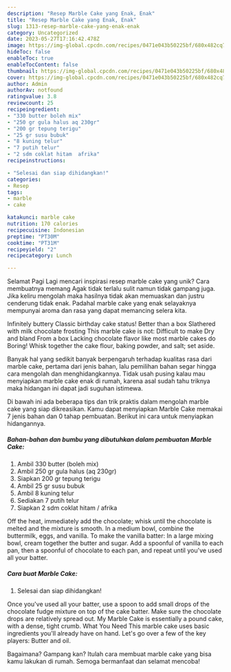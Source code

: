```yaml
---
description: "Resep Marble Cake yang Enak, Enak"
title: "Resep Marble Cake yang Enak, Enak"
slug: 1313-resep-marble-cake-yang-enak-enak
category: Uncategorized
date: 2023-05-27T17:16:42.478Z
image: https://img-global.cpcdn.com/recipes/0471e043b50225bf/680x482cq70/marble-cake-foto-resep-utama.jpg
hideToc: false
enableToc: true
enableTocContent: false
thumbnail: https://img-global.cpcdn.com/recipes/0471e043b50225bf/680x482cq70/marble-cake-foto-resep-utama.jpg
cover: https://img-global.cpcdn.com/recipes/0471e043b50225bf/680x482cq70/marble-cake-foto-resep-utama.jpg
author: Admin
authorAv: notfound
ratingvalue: 3.8
reviewcount: 25
recipeingredient:
- "330 butter boleh mix"
- "250 gr gula halus aq 230gr"
- "200 gr tepung terigu"
- "25 gr susu bubuk"
- "8 kuning telur"
- "7 putih telur"
- "2 sdm coklat hitam  afrika"
recipeinstructions:

- "Selesai dan siap dihidangkan!"
categories:
- Resep
tags:
- marble
- cake

katakunci: marble cake 
nutrition: 170 calories
recipecuisine: Indonesian
preptime: "PT30M"
cooktime: "PT31M"
recipeyield: "2"
recipecategory: Lunch

---
```



Selamat Pagi Lagi mencari inspirasi resep marble cake yang unik? Cara membuatnya memang Agak tidak terlalu sulit namun tidak gampang juga. Jika keliru mengolah maka hasilnya tidak akan memuaskan dan justru cenderung tidak enak. Padahal marble cake yang enak selayaknya mempunyai aroma dan rasa yang dapat memancing selera kita.


Infinitely buttery Classic birthday cake status! Better than a box Slathered with milk chocolate frosting This marble cake is not: Difficult to make Dry and bland From a box Lacking chocolate flavor like most marble cakes do Boring! Whisk together the cake flour, baking powder, and salt; set aside.

Banyak hal yang sedikit banyak berpengaruh terhadap kualitas rasa dari marble cake, pertama dari jenis bahan, lalu pemilihan bahan segar hingga cara mengolah dan menghidangkannya. Tidak usah pusing kalau mau menyiapkan marble cake enak di rumah, karena asal sudah tahu triknya maka hidangan ini dapat jadi suguhan istimewa.


Di bawah ini ada beberapa tips dan trik praktis dalam mengolah marble cake yang siap dikreasikan. Kamu dapat menyiapkan Marble Cake memakai 7 jenis bahan dan 0 tahap pembuatan. Berikut ini cara untuk menyiapkan hidangannya.

<!--inarticleads1-->

##### Bahan-bahan dan bumbu yang dibutuhkan dalam pembuatan Marble Cake:

1. Ambil 330 butter (boleh mix)
1. Ambil 250 gr gula halus (aq 230gr)
1. Siapkan 200 gr tepung terigu
1. Ambil 25 gr susu bubuk
1. Ambil 8 kuning telur
1. Sediakan 7 putih telur
1. Siapkan 2 sdm coklat hitam / afrika


Off the heat, immediately add the chocolate; whisk until the chocolate is melted and the mixture is smooth. In a medium bowl, combine the buttermilk, eggs, and vanilla. To make the vanilla batter: In a large mixing bowl, cream together the butter and sugar. Add a spoonful of vanilla to each pan, then a spoonful of chocolate to each pan, and repeat until you&#39;ve used all your batter. 

<!--inarticleads2-->

##### Cara buat Marble Cake:


1. Selesai dan siap dihidangkan!

Once you&#39;ve used all your batter, use a spoon to add small drops of the chocolate fudge mixture on top of the cake batter. Make sure the chocolate drops are relatively spread out. My Marble Cake is essentially a pound cake, with a dense, tight crumb. What You Need This marble cake uses basic ingredients you&#39;ll already have on hand. Let&#39;s go over a few of the key players: Butter and oil. 

Bagaimana? Gampang kan? Itulah cara membuat marble cake yang bisa kamu lakukan di rumah. Semoga bermanfaat dan selamat mencoba!
